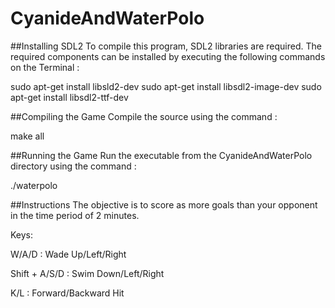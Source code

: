 # CyanideAndWaterPolo

##Installing SDL2
To compile this program, SDL2 libraries are required. The required components can be installed by executing the following commands on the Terminal :

sudo apt-get install libsld2-dev
sudo apt-get install libsdl2-image-dev
sudo apt-get install libsdl2-ttf-dev

##Compiling the Game
Compile the source using the command :

make all

##Running the Game
Run the executable from the CyanideAndWaterPolo directory using the command :

./waterpolo

##Instructions
The objective is to score as more goals than your opponent in the time period of 2 minutes.

Keys:

W/A/D : Wade Up/Left/Right

Shift + A/S/D : Swim Down/Left/Right

K/L : Forward/Backward Hit
